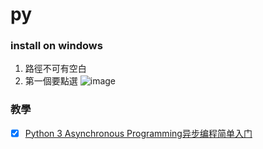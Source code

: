# py

### install on windows
1. 路徑不可有空白
2. 第一個要點選
![image](https://user-images.githubusercontent.com/11582103/180693559-2ae98a61-c6f3-4ff3-a4da-06b941938820.png)

### 教學
* [x] [Python 3 Asynchronous Programming异步编程简单入门](https://www.udemy.com/course/python-3-asynchronous-programming/)
